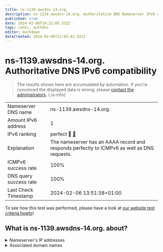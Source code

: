 ```yaml
---
title: ns-1139.awsdns-14.org.
description: ns-1139.awsdns-14.org. Authoritative DNS Nameserver IPv6 compatibility
published: true
date: 2024-02-06T14:22:05.532Z
tags: rank1, authdns
editor: markdown
dateCreated: 2024-02-06T11:05:43.431Z
---
```


# ns-1139.awsdns-14.org. Authoritative DNS IPv6 compatibility

> The results shown here are accumulated by automation. If you're convinced the displayed data is wrong, please [contact the administrators](/howto/chat). 
{.is-info}




|   |   |
| - | - |
| Nameserver DNS name | ns-1139.awsdns-14.org.
| Amount IPv6 address | 1
| IPv6 ranking | perfect :1st_place_medal: [🔗](/howto/ranking) |
| Explanation | The nameserver has an AAAA record and responds perfectly to ICMPv6 as well as DNS requests. |
| ICMPv6 success rate | 100%|
| DNS query success rate | 100% |
| Last Check Timestamp | 2024-02-06 13:51:38+01:00 |

To see how this test was performed, please have a look at [our website test criteria howto](/howto/testcriteria/authdns)!


## What is ns-1139.awsdns-14.org. about?




<details>
<summary>Nameserver's IP addresses</summary>

2600:9000:5304:7300::1

</details>



<details>
<summary>Associated domain names</summary>

phoenix.apache.org

cassandra.apache.org

couchdb.apache.org

db.apache.org

hbase.apache.org

hive.apache.org

bookkeeper.apache.org

arrow.apache.org

solr.apache.org

pulsar.apache.org

avro.apache.org

beam.apache.org

calcite.apache.org

camel.apache.org

drill.apache.org

druid.apache.org

dubbo.apache.org

flink.apache.org

flume.apache.org

geode.apache.org

giraph.apache.org

hadoop.apache.org

ignite.apache.org

impala.apache.org

kafka.apache.org

knox.apache.org

kudu.apache.org

kylin.apache.org

lucene.apache.org

nifi.apache.org

parquet.apache.org

rocketmq.apache.org

servicecomb.apache.org

shardingsphere.apache.org

skywalking.apache.org

sqoop.apache.org

storm.apache.org

thrift.apache.org

tinkerpop.apache.org

www.apache.org

zeppelin.apache.org

zookeeper.apache.org

zipkin.apache.org

</details>
